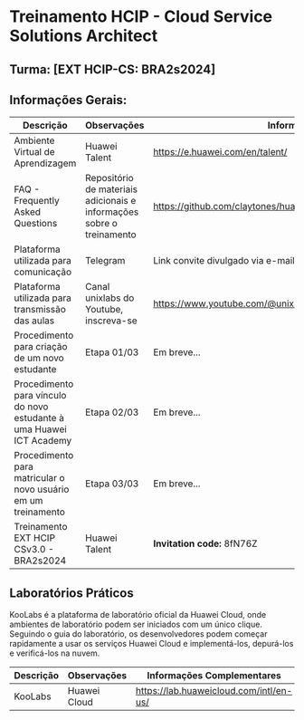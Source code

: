 # Treinamento HCIP - Cloud Service Solutions Architect
## Turma: [EXT HCIP-CS: BRA2s2024]

## Informações Gerais:

| Descrição | Observações | Informações Complementares |
| --- | --- | --- |
| Ambiente Virtual de Aprendizagem | Huawei Talent | https://e.huawei.com/en/talent/ |
| FAQ - Frequently Asked Questions | Repositório de materiais adicionais e informações sobre o treinamento | https://github.com/claytones/huawei/hcip_cloud_service_solutions_architect/hcip.md |
| Plataforma utilizada para comunicação | Telegram | Link convite divulgado via e-mail, exclusivamente para os estudantes da turma |
| Plataforma utilizada para transmissão das aulas | Canal unixlabs do Youtube, inscreva-se | https://www.youtube.com/@unixlabs |
| Procedimento para criação de um novo estudante | Etapa 01/03 | Em breve... |
| Procedimento para vínculo do novo estudante à uma Huawei ICT Academy | Etapa 02/03 | Em breve... |
| Procedimento para matricular o novo usuário em um treinamento | Etapa 03/03 | Em breve... |
| Treinamento EXT HCIP CSv3.0 - BRA2s2024 | Huawei Talent | **Invitation code:** 8fN76Z |

## Laboratórios Práticos

KooLabs é a plataforma de laboratório oficial da Huawei Cloud, onde ambientes de laboratório podem ser iniciados com um único clique. Seguindo o guia do laboratório, os desenvolvedores podem começar rapidamente a usar os serviços Huawei Cloud e implementá-los, depurá-los e verificá-los na nuvem.

| Descrição | Observações | Informações Complementares |
| --- | --- | --- |
| KooLabs | Huawei Cloud | https://lab.huaweicloud.com/intl/en-us/ |
